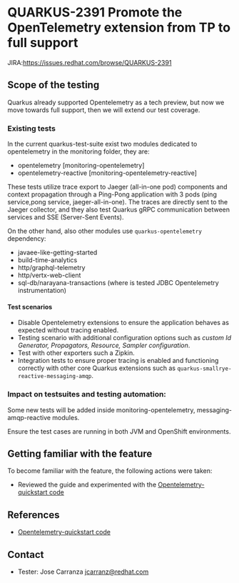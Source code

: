 # QUARKUS-2391 Promote the OpenTelemetry extension from TP to full support
JIRA:https://issues.redhat.com/browse/QUARKUS-2391
## Scope of the testing
Quarkus already supported Opentelemetry as a tech preview, but now we move towards full support, then we will extend our test coverage.
### Existing tests
In the current quarkus-test-suite exist two modules dedicated to opentelemetry in the monitoring folder, they are:

- opentelemetry [monitoring-opentelemetry]
- opentelemetry-reactive [monitoring-opentelemetry-reactive]

These tests utilize trace export to Jaeger (all-in-one pod) components and context propagation through a Ping-Pong application with 3 pods (ping service,pong service, jaeger-all-in-one).
The traces are directly sent to the Jaeger collector, and they also test Quarkus gRPC communication between services and SSE (Server-Sent Events).

On the other hand, also other modules use ```quarkus-opentelemetry``` dependency:
- javaee-like-getting-started
- build-time-analytics
- http/graphql-telemetry
- http/vertx-web-client
- sql-db/narayana-transactions (where is tested JDBC Opentelemetry instrumentation)

#### Test scenarios
- Disable Opentelemetry extensions to ensure the application behaves as expected without tracing enabled.
- Testing scenario with additional configuration options such as *custom Id Generator, Propagators, Resource, Sampler configuration*.
- Test with other exporters such a Zipkin.
- Integration tests to ensure proper tracing is enabled and functioning correctly with other core Quarkus extensions such as ```quarkus-smallrye-reactive-messaging-amqp```.

### Impact on testsuites and testing automation:
Some new tests will be added inside monitoring-opentelemetry, messaging-amqp-reactive modules.

Ensure the test cases are running in both JVM and OpenShift environments.

## Getting familiar with the feature
To become familiar with the feature, the following actions were taken:
- Reviewed the guide and experimented with the [Opentelemetry-quickstart code](https://github.com/quarkusio/quarkus-quickstarts/tree/main/opentelemetry-quickstart)

## References
- [Opentelemetry-quickstart code](https://github.com/quarkusio/quarkus-quickstarts/tree/main/opentelemetry-quickstart)
## Contact
- Tester: Jose Carranza  <jcarranz@redhat.com>